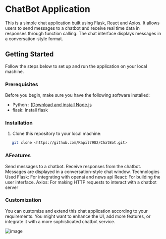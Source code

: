 # ChatBot Application

This is a simple chat application built using Flask, React and Axios. It allows users to send messages to a chatbot and receive real time data in responses through function calling. The chat interface displays messages in a conversation-style format.

## Getting Started

Follow the steps below to set up and run the application on your local machine.

### Prerequisites

Before you begin, make sure you have the following software installed:

- Python : [[Download and install Node.js](https://nodejs.org/](https://www.python.org/downloads/))
- flask: Install flask

### Installation

1. Clone this repository to your local machine:

```bash
   git clone <https://github.com/Kapil7982/ChatBot.git>
```

### AFeatures
Send messages to a chatbot.
Receive responses from the chatbot.
Messages are displayed in a conversation-style chat window.
Technologies Used
Flask: For integrating with openai and news api
React: For building the user interface.
Axios: For making HTTP requests to interact with a chatbot server
### Customization
You can customize and extend this chat application according to your requirements. You might want to enhance the UI, add more features, or integrate it with a more sophisticated chatbot service.

![image](https://github.com/Kapil7982/ChatBot/assets/103938868/cc188223-ef49-4861-a656-f2806c43fd34)



